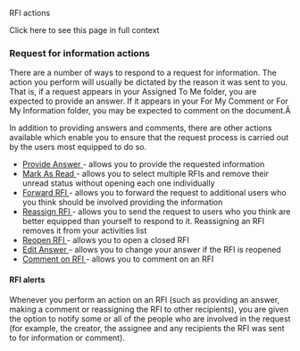 RFI actions

Click here to see this page in full context

###  Request for information actions

There are a number of ways to respond to a request for information. The action
you perform will usually be dictated by the reason it was sent to you. That
is, if a request appears in your Assigned To Me folder, you are expected to
provide an answer. If it appears in your For My Comment or For My Information
folder, you may be expected to comment on the document.Â

In addition to providing answers and comments, there are other actions
available which enable you to ensure that the request process is carried out
by the users most equipped to do so.

  * [ Provide Answer ](Provide_answer.htm#h) \- allows you to provide the requested information 
  * [ Mark As Read ](New_Topic1.htm#h) \- allows you to select multiple RFIs and remove their unread status without opening each one individually 
  * [ Forward RFI ](Forward_RFI.htm#h) \- allows you to forward the request to additional users who you think should be involved providing the information 
  * [ Reassign RFI ](Reassign_RFI.htm#h) \- allows you to send the request to users who you think are better equipped than yourself to respond to it. Reassigning an RFI removes it from your activities list 
  * [ Reopen RFI ](Reopen_RF.htm#h) \- allows you to open a closed RFI 
  * [ Edit Answer ](Edit_answer.htm#h) \- allows you to change your answer if the RFI is reopened 
  * [ Comment on RFI ](Comment_on_RFI.htm#h) \- allows you to comment on an RFI 

####  RFI alerts

Whenever you perform an action on an RFI (such as providing an answer, making
a comment or reassigning the RFI to other recipients), you are given the
option to notify some or all of the people who are involved in the request
(for example, the creator, the assignee and any recipients the RFI was sent to
for information or comment).

